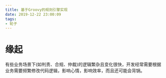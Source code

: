 ```yaml
---
title: 基于Groovy的规则引擎实现
date: 2019-12-22 23:00:09
tags:
- 轮子
---
```


# 缘起
有些业务场景下(如判责、合规、仲裁)的逻辑繁杂且变化很快，开发经常需要根据业务需要频繁修改代码逻辑，影响心情，影响效率，而且还可能会背锅。

